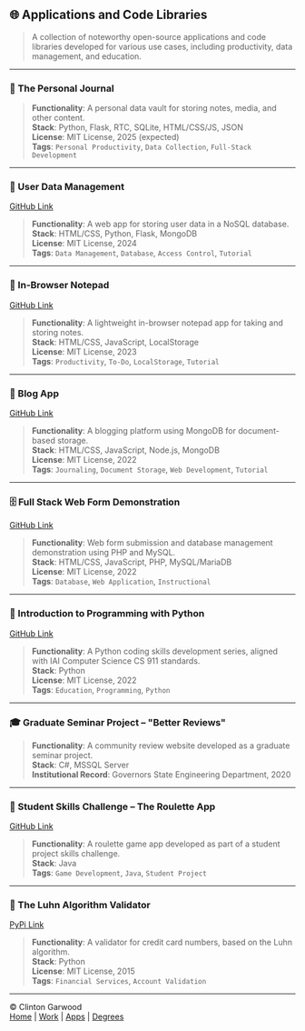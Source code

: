 ## 🌐 Applications and Code Libraries  

> A collection of noteworthy open-source applications and code libraries developed for various use cases, including productivity, data management, and education.

<hr>

### 📓 The Personal Journal  
> **Functionality**: A personal data vault for storing notes, media, and other content.  
> **Stack**: Python, Flask, RTC, SQLite, HTML/CSS/JS, JSON  
> **License**: MIT License, 2025 (expected)  
> **Tags**: `Personal Productivity`, `Data Collection`, `Full-Stack Development`

---

### 👥 User Data Management  
[GitHub Link](https://github.com/theCodingProfessor/Round_Trip_Data_Python_Flask_MongoDB)  
> **Functionality**: A web app for storing user data in a NoSQL database.  
> **Stack**: HTML/CSS, Python, Flask, MongoDB  
> **License**: MIT License, 2024  
> **Tags**: `Data Management`, `Database`, `Access Control`, `Tutorial`

---

### 📝 In-Browser Notepad  
[GitHub Link](https://github.com/theCodingProfessor/In_Browser_Notepad_App)  
> **Functionality**: A lightweight in-browser notepad app for taking and storing notes.  
> **Stack**: HTML/CSS, JavaScript, LocalStorage  
> **License**: MIT License, 2023  
> **Tags**: `Productivity`, `To-Do`, `LocalStorage`, `Tutorial`

---

### 📰 Blog App  
[GitHub Link](https://github.com/theCodingProfessor/node_js_monodb_blog)  
> **Functionality**: A blogging platform using MongoDB for document-based storage.  
> **Stack**: HTML/CSS, JavaScript, Node.js, MongoDB  
> **License**: MIT License, 2022  
> **Tags**: `Journaling`, `Document Storage`, `Web Development`, `Tutorial`

---

### 🗄️ Full Stack Web Form Demonstration  
[GitHub Link](https://github.com/theCodingProfessor/xamp_php_mysql_app)  
> **Functionality**: Web form submission and database management demonstration using PHP and MySQL.  
> **Stack**: HTML/CSS, JavaScript, PHP, MySQL/MariaDB  
> **License**: MIT License, 2022  
> **Tags**: `Database`, `Web Application`, `Instructional`

---

### 🐍 Introduction to Programming with Python  
[GitHub Link](https://github.com/theCodingProfessor/intro_to_Python)  
> **Functionality**: A Python coding skills development series, aligned with IAI Computer Science CS 911 standards.  
> **Stack**: Python  
> **License**: MIT License, 2022  
> **Tags**: `Education`, `Programming`, `Python`

---

### 🎓 Graduate Seminar Project – "Better Reviews"  
> **Functionality**: A community review website developed as a graduate seminar project.  
> **Stack**: C#, MSSQL Server  
> **Institutional Record**: Governors State Engineering Department, 2020  

---

### 🎲 Student Skills Challenge – The Roulette App  
[GitHub Link](https://github.com/theCodingProfessor/javaRoulette)  
> **Functionality**: A roulette game app developed as part of a student project skills challenge.  
> **Stack**: Java  
> **Tags**: `Game Development`, `Java`, `Student Project`

---

### 🔢 The Luhn Algorithm Validator  
[PyPi Link](https://pypi.org/project/Luhn_Algorithm_Validator/)  
> **Functionality**: A validator for credit card numbers, based on the Luhn algorithm.  
> **Stack**: Python  
> **License**: MIT License, 2015  
> **Tags**: `Financial Services`, `Account Validation`

<hr>

&copy; Clinton Garwood  
[Home](../Hello_World.md) | [Work](../Experience) | [Apps](../Code_Apps) | [Degrees](../Degrees) 
